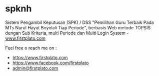 # spknh
Sistem Pengambil Keputusan (SPK) / DSS "Pemilihan Guru Terbaik Pada MTs Nurul Hayat Boyolali Tiap Periode", berbasis Web metode TOPSIS dengan Sub Kriteria, multi Periode dan Multi Login System - www.firstplato.com

Feel free o reach me on :
- https://www.firstplato.com
- https://www.facebook.com/firstplato
- admin@firstplato.com
